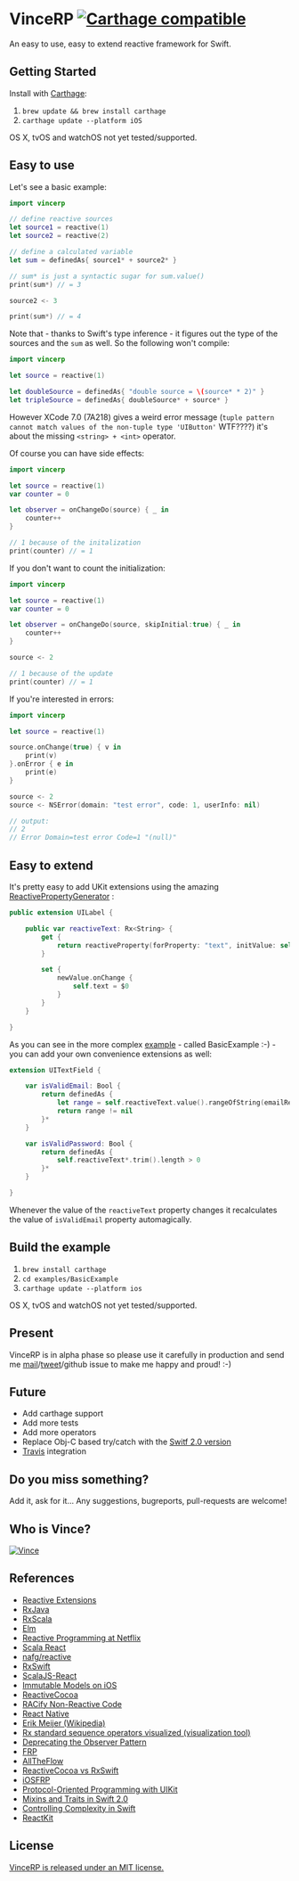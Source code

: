 VinceRP [![Carthage compatible](https://img.shields.io/badge/Carthage-compatible-4BC51D.svg?style=flat)](https://github.com/Carthage/Carthage)
======================================
An easy to use, easy to extend reactive framework for Swift.

Getting Started
-----------------

Install with [Carthage](https://github.com/Carthage/Carthage):

1. `brew update && brew install carthage`
2. `carthage update --platform iOS`

OS X, tvOS and watchOS not yet tested/supported.

Easy to use
-------------
Let's see a basic example:

```swift
import vincerp

// define reactive sources
let source1 = reactive(1)
let source2 = reactive(2)

// define a calculated variable
let sum = definedAs{ source1* + source2* }

// sum* is just a syntactic sugar for sum.value()
print(sum*) // = 3

source2 <- 3

print(sum*) // = 4
```

Note that - thanks to Swift's type inference - it figures out the type of the sources and the `sum` as well. So the following won't compile:

```swift
import vincerp

let source = reactive(1)

let doubleSource = definedAs{ "double source = \(source* * 2)" }
let tripleSource = definedAs{ doubleSource* + source* }
```
However XCode 7.0 (7A218) gives a weird error message (`tuple pattern cannot match values of the non-tuple type 'UIButton'` WTF????) it's about the missing `<string> + <int>` operator.

Of course you can have side effects:

```swift
import vincerp

let source = reactive(1)
var counter = 0

let observer = onChangeDo(source) { _ in
    counter++
}

// 1 because of the initalization
print(counter) // = 1
```

If you don't want to count the initialization:

```swift
import vincerp

let source = reactive(1)
var counter = 0

let observer = onChangeDo(source, skipInitial:true) { _ in
    counter++
}

source <- 2

// 1 because of the update
print(counter) // = 1
```

If you're interested in errors:

```swift
import vincerp

let source = reactive(1)

source.onChange(true) { v in
    print(v)
}.onError { e in
    print(e)
}

source <- 2
source <- NSError(domain: "test error", code: 1, userInfo: nil)

// output:
// 2
// Error Domain=test error Code=1 "(null)"
```

Easy to extend
-------------

 It's pretty easy to add UKit extensions using the amazing [ReactivePropertyGenerator](https://github.com/bvic23/VinceRP/blob/master/vincerp/Util/ReactivePropertyGenerator.swift) :

```swift
public extension UILabel {

    public var reactiveText: Rx<String> {
        get {
            return reactiveProperty(forProperty: "text", initValue: self.text!)
        }

        set {
            newValue.onChange {
                self.text = $0
            }
        }
    }

}
```

As you can see in the more complex [example](https://github.com/bvic23/VinceRP/tree/master/examples/BasicExample)  - called BasicExample :-) - you can add your own convenience extensions as well:

```swift
extension UITextField {

    var isValidEmail: Bool {
        return definedAs {
            let range = self.reactiveText.value().rangeOfString(emailRegEx, options:.RegularExpressionSearch)
            return range != nil
        }*
    }

    var isValidPassword: Bool {
        return definedAs {
            self.reactiveText*.trim().length > 0
        }*
    }

}
```

Whenever the value of the `reactiveText` property changes it recalculates the value of `isValidEmail` property automagically.

Build the example
-----------------
1. `brew install carthage`
2. `cd examples/BasicExample`
3. `carthage update --platform ios`

OS X, tvOS and watchOS not yet tested/supported.

Present
---------

VinceRP is in alpha phase so please use it carefully in production and send me [mail](bvic23@gmail.com)/[tweet](@bvic23)/github issue to make me happy and proud! :-)

Future
------
* Add carthage support
* Add more tests
* Add more operators
* Replace Obj-C based try/catch with the [Switf 2.0 version](https://www.bignerdranch.com/blog/error-handling-in-swift-2/)
* [Travis](https://travis-ci.org/) integration

Do you miss something?
------
Add it, ask for it... Any suggestions, bugreports, pull-requests are welcome!

Who is Vince?
------
[![Vince](https://scontent-vie1-1.cdninstagram.com/hphotos-xaf1/t51.2885-15/e15/10919568_846220368758561_908103058_n.jpg)](http://instagram.com/the_sphynx_and_the_prince)

References
------
* [Reactive Extensions](https://msdn.microsoft.com/en-us/data/gg577609.aspx)
* [RxJava](https://github.com/ReactiveX/RxJava)
* [RxScala](https://github.com/ReactiveX/RxScala)
* [Elm](http://elm-lang.org/)
* [Reactive Programming at Netflix](http://techblog.netflix.com/2013/01/reactive-programming-at-netflix.html)
* [Scala React](https://github.com/ingoem/scala-react)
* [nafg/reactive](https://github.com/nafg/reactive)
* [RxSwift](https://github.com/ReactiveX/RxSwift)
* [ScalaJS-React](https://github.com/japgolly/scalajs-react)
* [Immutable Models on iOS](https://www.youtube.com/watch?v=DK3vO3fUnlo)
* [ReactiveCocoa](https://github.com/ReactiveCocoa/ReactiveCocoa)
* [RACify Non-Reactive Code](https://www.youtube.com/watch?v=sek0ohbboNU)
* [React Native](https://facebook.github.io/react-native/)
* [Erik Meijer (Wikipedia)](http://en.wikipedia.org/wiki/Erik_Meijer_%28computer_scientist%29)
* [Rx standard sequence operators visualized (visualization tool)](http://rxmarbles.com/)
* [Deprecating the Observer Pattern](http://infoscience.epfl.ch/record/176887/files/DeprecatingObservers2012.pdf)
* [FRP](https://github.com/ReactiveCocoa/ReactiveCocoa)
* [AllTheFlow](https://blog.alltheflow.com/)
* [ReactiveCocoa vs RxSwift](http://stackoverflow.com/questions/32542846/reactivecocoa-vs-rxswift-pros-and-cons/32581824#32581824)
* [iOSFRP](https://leanpub.com/iosfrp)
* [Protocol-Oriented Programming with UIKit](http://www.captechconsulting.com/blogs/ios-9-tutorial-series-protocol-oriented-programming-with-uikit)
* [Mixins and Traits in Swift 2.0](http://matthijshollemans.com/2015/07/22/mixins-and-traits-in-swift-2/)
* [Controlling Complexity in Swift](https://realm.io/news/andy-matuschak-controlling-complexity/)
* [ReactKit](https://github.com/ReactKit/ReactKit)

License
-------
[VinceRP is released under an MIT license.](https://github.com/bvic23/VinceRP/blob/master/LICENSE.md)
